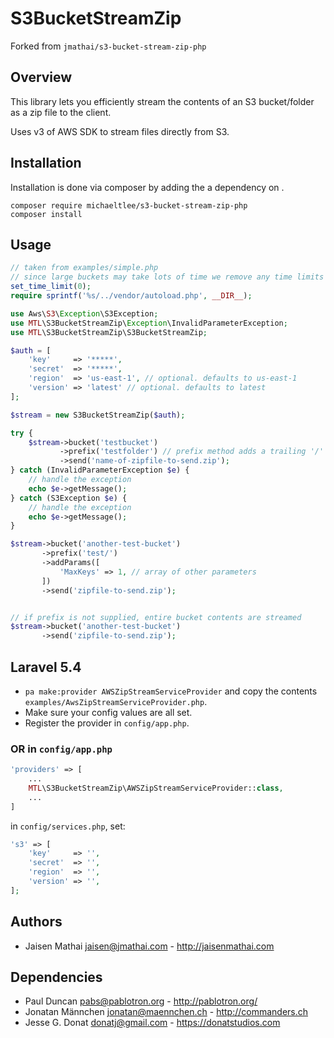 # S3BucketStreamZip

Forked from `jmathai/s3-bucket-stream-zip-php`

## Overview
This library lets you efficiently stream the contents of an S3 bucket/folder as a zip file to the client.

Uses v3 of AWS SDK to stream files directly from S3.

## Installation
Installation is done via composer by adding the a dependency on .

```
composer require michaeltlee/s3-bucket-stream-zip-php
composer install
```

## Usage
```php
// taken from examples/simple.php
// since large buckets may take lots of time we remove any time limits
set_time_limit(0);
require sprintf('%s/../vendor/autoload.php', __DIR__);

use Aws\S3\Exception\S3Exception;
use MTL\S3BucketStreamZip\Exception\InvalidParameterException;
use MTL\S3BucketStreamZip\S3BucketStreamZip;

$auth = [
    'key'     => '*****',
    'secret'  => '*****',
    'region'  => 'us-east-1', // optional. defaults to us-east-1
    'version' => 'latest' // optional. defaults to latest
];

$stream = new S3BucketStreamZip($auth);

try {
    $stream->bucket('testbucket')
           ->prefix('testfolder') // prefix method adds a trailing '/'
           ->send('name-of-zipfile-to-send.zip');
} catch (InvalidParameterException $e) {
    // handle the exception
    echo $e->getMessage();
} catch (S3Exception $e) {
    // handle the exception
    echo $e->getMessage();
}
```


```php
$stream->bucket('another-test-bucket')
       ->prefix('test/')
       ->addParams([
           'MaxKeys' => 1, // array of other parameters
       ])
       ->send('zipfile-to-send.zip');
```

```php

// if prefix is not supplied, entire bucket contents are streamed
$stream->bucket('another-test-bucket')
       ->send('zipfile-to-send.zip');
```

## Laravel 5.4
- `pa make:provider AWSZipStreamServiceProvider` and copy the contents `examples/AwsZipStreamServiceProvider.php`. 
- Make sure your config values are all set.
- Register the provider in `config/app.php`.

### OR in `config/app.php`
```php
'providers' => [
    ...
    MTL\S3BucketStreamZip\AWSZipStreamServiceProvider::class,
    ...
]
```

in `config/services.php`, set:
```php
's3' => [
    'key'     => '', 
    'secret'  => '', 
    'region'  => '',
    'version' => '',
];
```

## Authors
* Jaisen Mathai <jaisen@jmathai.com> - http://jaisenmathai.com

## Dependencies
* Paul Duncan <pabs@pablotron.org> - http://pablotron.org/
* Jonatan Männchen <jonatan@maennchen.ch> - http://commanders.ch
* Jesse G. Donat <donatj@gmail.com> - https://donatstudios.com
